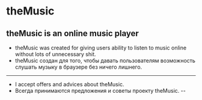 # theMusic
theMusic is an online music player
-
- theMusic was created for giving users ability to listen to music online without lots of unnecessary shit.<br/>
- theMusic создан для того, чтобы давать пользователям возможность слушать музыку в браузере без ничего лишнего.
--------
- I accept offers and advices about theMusic.<br/>
- Всегда принимаются предложения и советы проекту theMusic.
--
